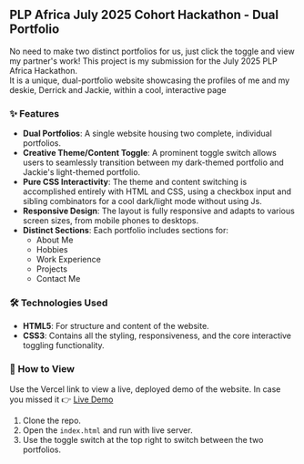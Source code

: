 
## PLP Africa July 2025 Cohort Hackathon - Dual Portfolio

No need to make two distinct portfolios for us, just click the toggle and view my partner's work!
This project is my submission for the July 2025 PLP Africa Hackathon. <br>
It is a unique, dual-portfolio website showcasing the profiles of me and my deskie, Derrick and Jackie, within a cool, interactive page <br>

### ✨ Features

- **Dual Portfolios**: A single website housing two complete, individual portfolios.
- **Creative Theme/Content Toggle**: A prominent toggle switch allows users to seamlessly transition between my dark-themed portfolio and Jackie's light-themed portfolio.
- **Pure CSS Interactivity**: The theme and content switching is accomplished entirely with HTML and CSS, using a checkbox input and sibling combinators for a 
cool dark/light mode without using Js.
- **Responsive Design**: The layout is fully responsive and adapts to various screen sizes, from mobile phones to desktops.
- **Distinct Sections**: Each portfolio includes sections for:
    - About Me
    - Hobbies
    - Work Experience
    - Projects
    - Contact Me

### 🛠️ Technologies Used

- **HTML5**: For structure and content of the website.
- **CSS3**: Contains all the styling, responsiveness, and the core interactive toggling functionality.

### 🚀 How to View

Use the Vercel link to view a live, deployed demo of the website. In case you missed it 👉 [Live Demo](https://everything-plp.vercel.app/)

1.  Clone the repo.
2.  Open the `index.html` and run with live server.
3.  Use the toggle switch at the top right to switch between the two portfolios.
